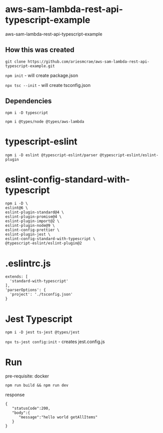 # aws-sam-lambda-rest-api-typescript-example

aws-sam-lambda-rest-api-typescript-example

## How this was created

`git clone https://github.com/ariesmcrae/aws-sam-lambda-rest-api-typescript-example.git`

`npm init` - will create package.json

`npx tsc --init` - will create tsconfig.json

## Dependencies

`npm i -D typescript`

`npm i @types/node @types/aws-lambda`

# typescript-eslint

`npm i -D eslint @typescript-eslint/parser @typescript-eslint/eslint-plugin`

# eslint-config-standard-with-typescript

```
npm i -D \
eslint@6 \
eslint-plugin-standard@4 \
eslint-plugin-promise@4 \
eslint-plugin-import@2 \
eslint-plugin-node@9 \
eslint-config-prettier \
eslint-plugin-jest \
eslint-config-standard-with-typescript \
@typescript-eslint/eslint-plugin@2
```

# .eslintrc.js

```
extends: [
  'standard-with-typescript'
],
'parserOptions': {
  'project': './tsconfig.json'
}
```

# Jest Typescript

`npm i -D jest ts-jest @types/jest`

`npx ts-jest config:init` - creates jest.config.js

# Run

pre-requisite: docker

`npm run build && npm run dev`

response

```
{
   "statusCode":200,
   "body":{
      "message":"hello world getAllItems"
   }
}
```
